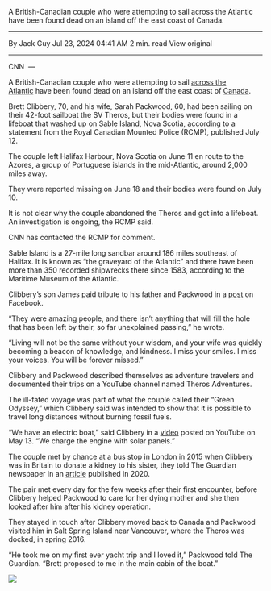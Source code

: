 
A British-Canadian couple who were attempting to sail across the Atlantic have been found dead on an island off the east coast of Canada.

---

By Jack Guy
Jul 23, 2024 04:41 AM
2 min. read
View original

---

CNN  — 

A British-Canadian couple who were attempting to sail [across the Atlantic](https://cnn.com/2024/07/04/europe/mauritania-migrant-boat-sinking-intl-latam/index.html) have been found dead on an island off the east coast of [Canada](https://www.cnn.com/world/americas/canada).

Brett Clibbery, 70, and his wife, Sarah Packwood, 60, had been sailing on their 42-foot sailboat the SV Theros, but their bodies were found in a lifeboat that washed up on Sable Island, Nova Scotia, according to a statement from the Royal Canadian Mounted Police (RCMP), published July 12.

The couple left Halifax Harbour, Nova Scotia on June 11 en route to the Azores, a group of Portuguese islands in the mid-Atlantic, around 2,000 miles away.

They were reported missing on June 18 and their bodies were found on July 10.

It is not clear why the couple abandoned the Theros and got into a lifeboat. An investigation is ongoing, the RCMP said.

CNN has contacted the RCMP for comment.

Sable Island is a 27-mile long sandbar around 186 miles southeast of Halifax. It is known as “the graveyard of the Atlantic” and there have been more than 350 recorded shipwrecks there since 1583, according to the Maritime Museum of the Atlantic.

Clibbery’s son James paid tribute to his father and Packwood in a [post](https://www.facebook.com/61558826011213/posts/122126702078294200/?mibextid=rS40aB7S9Ucbxw6v) on Facebook.

“They were amazing people, and there isn’t anything that will fill the hole that has been left by their, so far unexplained passing,” he wrote.

“Living will not be the same without your wisdom, and your wife was quickly becoming a beacon of knowledge, and kindness. I miss your smiles. I miss your voices. You will be forever missed.”

Clibbery and Packwood described themselves as adventure travelers and documented their trips on a YouTube channel named Theros Adventures.

The ill-fated voyage was part of what the couple called their “Green Odyssey,” which Clibbery said was intended to show that it is possible to travel long distances without burning fossil fuels.

“We have an electric boat,” said Clibbery in a [video](https://www.youtube.com/watch?v=vsDMVIFzkFQ) posted on YouTube on May 13. “We charge the engine with solar panels.”

The couple met by chance at a bus stop in London in 2015 when Clibbery was in Britain to donate a kidney to his sister, they told The Guardian newspaper in an [article](https://www.theguardian.com/lifeandstyle/2020/oct/05/how-we-met-i-was-donating-a-kidney-to-my-sister) published in 2020.

The pair met every day for the few weeks after their first encounter, before Clibbery helped Packwood to care for her dying mother and she then looked after him after his kidney operation.

They stayed in touch after Clibbery moved back to Canada and Packwood visited him in Salt Spring Island near Vancouver, where the Theros was docked, in spring 2016.

“He took me on my first ever yacht trip and I loved it,” Packwood told The Guardian. “Brett proposed to me in the main cabin of the boat.”

![](chrome-extension://eppedlbobmdflmhleafebmahnbphgipb/assets/icons/icon-128.png)